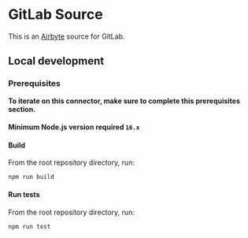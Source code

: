 # GitLab Source

This is an [Airbyte](https://airbyte.io) source for GitLab.

## Local development

### Prerequisites
**To iterate on this connector, make sure to complete this prerequisites section.**

#### Minimum Node.js version required `16.x`


#### Build
From the root repository directory, run:
```
npm run build
```

#### Run tests
From the root repository directory, run:
```
npm run test
```

